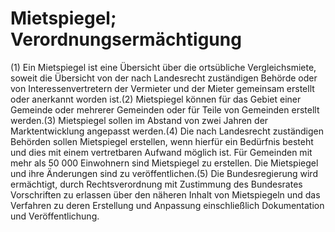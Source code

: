 # Mietspiegel; Verordnungsermächtigung

(1) Ein Mietspiegel ist eine Übersicht über die ortsübliche Vergleichsmiete, soweit die Übersicht von der nach Landesrecht zuständigen Behörde oder von Interessenvertretern der Vermieter und der Mieter gemeinsam erstellt oder anerkannt worden ist.(2) Mietspiegel können für das Gebiet einer Gemeinde oder mehrerer Gemeinden oder für Teile von Gemeinden erstellt werden.(3) Mietspiegel sollen im Abstand von zwei Jahren der Marktentwicklung angepasst werden.(4) Die nach Landesrecht zuständigen Behörden sollen Mietspiegel erstellen, wenn hierfür ein Bedürfnis besteht und dies mit einem vertretbaren Aufwand möglich ist. Für Gemeinden mit mehr als 50 000 Einwohnern sind Mietspiegel zu erstellen. Die Mietspiegel und ihre Änderungen sind zu veröffentlichen.(5) Die Bundesregierung wird ermächtigt, durch Rechtsverordnung mit Zustimmung des Bundesrates Vorschriften zu erlassen über den näheren Inhalt von Mietspiegeln und das Verfahren zu deren Erstellung und Anpassung einschließlich Dokumentation und Veröffentlichung. 

